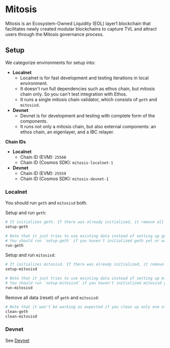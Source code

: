 # Mitosis

Mitosis is an Ecosystem-Owned Liquidity (EOL) layer1 blockchain that facilitates newly created modular blockchains to capture TVL and attract users through the Mitosis governance process.

## Setup

We categorize environments for setup into:
- **Localnet**
  - Localnet is for fast development and testing iterations in local environment.
  - It doesn't run full dependencies such as ethos chain, but mitosis chain only. So you can't test integration with Ethos.
  - It runs a single mitosis chain validator, which consists of `geth` and `mitosisd`.
- **Devnet**
  - Devnet is for development and testing with complete form of the components.
  - It runs not only a mitosis chain, but also external components: an ethos chain, an eigenlayer, and a IBC relayer.

**Chain IDs**
- **Localnet**
  - Chain ID (EVM): `25560`
  - Chain ID (Cosmos SDK): `mitosis-localnet-1`
- **Devnet**
  - Chain ID (EVM): `25559`
  - Chain ID (Cosmos SDK): `mitosis-devnet-1`

### Localnet

You should run `geth` and `mitosisd` both.

Setup and run `geth`:
```bash
# It initializes geth. If there was already initialized, it remove all old data and re-initialize it.
setup-geth

# Note that it just tries to use existing data instead of setting up geth automatically.
# You should run `setup-geth` if you haven't initialized geth yet or want to reset it.
run-geth
```

Setup and run `mitosisd`:
```bash
# It initializes mitosisd. If there was already initialized, it remove all old data and re-initialize it.
setup-mitosisd

# Note that it just tries to use existing data instead of setting up mitosisd automatically.
# You should run `setup-mitosisd` if you haven't initialized mitosisd yet or want to reset it.
run-mitosisd
```

Remove all data (reset) of `geth` and `mitosisd`:
```bash
# Note that it won't be working as expected if you clean up only one of geth and mitosisd.
clean-geth
clean-mitosisd
```

### Devnet

See [Devnet](infra/devnet/README.md)
